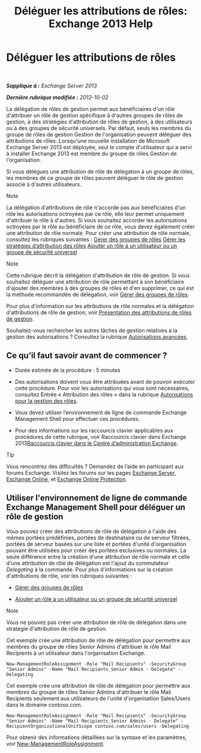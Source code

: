 ﻿---
title: 'Déléguer les attributions de rôles: Exchange 2013 Help'
TOCTitle: Déléguer les attributions de rôles
ms:assetid: ed2d00d9-90c9-49dc-ab8a-cd791569aeed
ms:mtpsurl: https://technet.microsoft.com/fr-fr/library/Dd351237(v=EXCHG.150)
ms:contentKeyID: 50479496
ms.date: 04/24/2018
mtps_version: v=EXCHG.150
ms.translationtype: HT
---

# Déléguer les attributions de rôles

 

_**Sapplique à :** Exchange Server 2013_

_**Dernière rubrique modifiée :** 2012-10-02_

La délégation de rôles de gestion permet aux bénéficiaires d'un rôle d'attribuer un rôle de gestion spécifique à d'autres groupes de rôles de gestion, à des stratégies d'attribution de rôles de gestion, à des utilisateurs ou à des groupes de sécurité universels. Par défaut, seuls les membres du groupe de rôles de gestion Gestion de l'organisation peuvent déléguer des attributions de rôles. Lorsqu'une nouvelle installation de Microsoft Exchange Server 2013 est déployée, seul le compte d'utilisateur qui a servi à installer Exchange 2013 est membre du groupe de rôles Gestion de l'organisation.

Si vous déléguez une attribution de rôle de délégation à un groupe de rôles, les membres de ce groupe de rôles peuvent déléguer le rôle de gestion associé à d'autres utilisateurs.

> [!NOTE]
> La délégation d'attributions de rôle n'accorde pas aux bénéficiaires d'un rôle les autorisations octroyées par ce rôle, elle leur permet uniquement d'attribuer le rôle à d'autres. Si vous souhaitez accorder les autorisations octroyées par le rôle au bénéficiaire de ce rôle, vous devez également créer une attribution de rôle normale. Pour créer une attribution de rôle normale, consultez les rubriques suivantes :
> <a href="manage-role-groups-exchange-2013-help.md">Gérer des groupes de rôles</a>
> <a href="manage-role-assignment-policies-exchange-2013-help.md">Gérer les stratégies d’attribution des rôles</a>
> <a href="add-a-role-to-a-user-or-usg-exchange-2013-help.md">Ajouter un rôle à un utilisateur ou un groupe de sécurité universel</a>


> [!NOTE]
> Cette rubrique décrit la délégation d'attribution de rôle de gestion. Si vous souhaitez déléguer une attribution de rôle permettant à son bénéficiaire d'ajouter des membres à des groupes de rôles et d'en supprimer, ce qui est la méthode recommandée de délégation, voir <a href="manage-role-groups-exchange-2013-help.md">Gérer des groupes de rôles</a>.


Pour plus d'information sur les attributions de rôle normales et la délégation d'attributions de rôle de gestion, voir [Présentation des attributions de rôles de gestion](understanding-management-role-assignments-exchange-2013-help.md).

Souhaitez-vous rechercher les autres tâches de gestion relatives à la gestion des autorisations ? Consultez la rubrique [Autorisations avancées](advanced-permissions-exchange-2013-help.md).

## Ce qu’il faut savoir avant de commencer ?

  - Durée estimée de la procédure : 5 minutes

  - Des autorisations doivent vous être attribuées avant de pouvoir exécuter cette procédure. Pour voir les autorisations qui vous sont nécessaires, consultez Entrée « Attribution des rôles » dans la rubrique [Autorisations pour la gestion des rôles](role-management-permissions-exchange-2013-help.md).

  - Vous devez utiliser l’environnement de ligne de commande Exchange Management Shell pour effectuer ces procédures.

  - Pour des informations sur les raccourcis clavier applicables aux procédures de cette rubrique, voir Raccourcis clavier dans Exchange 2013[Raccourcis clavier dans le Centre d’administration Exchange](keyboard-shortcuts-in-the-exchange-admin-center-exchange-online-protection-help.md).

> [!TIP]
> Vous rencontrez des difficultés ? Demandez de l’aide en participant aux forums Exchange. Visitez les forums sur les pages <a href="https://go.microsoft.com/fwlink/p/?linkid=60612">Exchange Server</a>, <a href="https://go.microsoft.com/fwlink/p/?linkid=267542">Exchange Online</a>, et <a href="https://go.microsoft.com/fwlink/p/?linkid=285351">Exchange Online Protection</a>.


## Utiliser l'environnement de ligne de commande Exchange Management Shell pour déléguer un rôle de gestion

Vous pouvez créer des attributions de rôle de délégation à l'aide des mêmes portées prédéfinies, portées de destinataire ou de serveur filtrées, portées de serveur basées sur une liste et portées d'unité d'organisation pouvant être utilisées pour créer des portées exclusives ou normales. La seule différence entre la création d'une attribution de rôle normale et celle d'une attribution de rôle de délégation est l'ajout du commutateur *Delegating* à la commande. Pour plus d'informations sur la création d'attributions de rôle, voir les rubriques suivantes :

  - [Gérer des groupes de rôles](manage-role-groups-exchange-2013-help.md)

  - [Ajouter un rôle à un utilisateur ou un groupe de sécurité universel](add-a-role-to-a-user-or-usg-exchange-2013-help.md)

> [!NOTE]
> Vous ne pouvez pas créer une attribution de rôle de délégation dans une stratégie d'attribution de rôle de gestion.


Cet exemple crée une attribution de rôle de délégation pour permettre aux membres du groupe de rôles Senior Admins d'attribuer le rôle Mail Recipients à un utilisateur dans l'organisation Exchange.

    New-ManagementRoleAssignment -Role "Mail Recipients" -SecurityGroup "Senior Admins" -Name "Mail Recipients_Senior Admin - Delegate" -Delegating

Cet exemple crée une attribution de rôle de délégation pour permettre aux membres du groupe de rôles Senior Admins d'attribuer le rôle Mail Recipients seulement aux utilisateurs de l'unité d'organisation Sales/Users dans le domaine contoso.com.

    New-ManagementRoleAssignment -Role "Mail Recipients" -SecurityGroup "Senior Admins" -Name "Mail Recipients_Senior Admins - Delegate" -RecipientOrganizationalUnitScope contoso.com/sales/users -Delegating

Pour obtenir des informations détaillées sur la syntaxe et les paramètres, voir [New-ManagementRoleAssignment](https://technet.microsoft.com/fr-fr/library/dd335193\(v=exchg.150\)).

